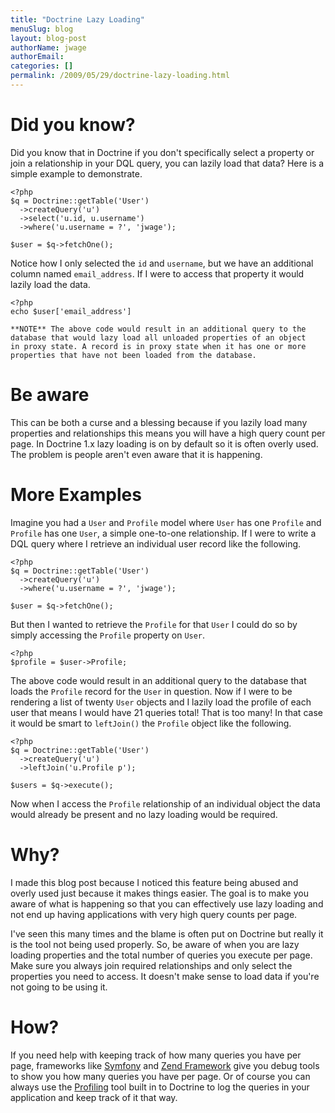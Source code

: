 ```yaml
---
title: "Doctrine Lazy Loading"
menuSlug: blog
layout: blog-post
authorName: jwage
authorEmail:
categories: []
permalink: /2009/05/29/doctrine-lazy-loading.html
---
```

Did you know?
=============

Did you know that in Doctrine if you don't specifically select a
property or join a relationship in your DQL query, you can lazily load
that data? Here is a simple example to demonstrate.

~~~~ {.sourceCode .php}
<?php
$q = Doctrine::getTable('User')
  ->createQuery('u')
  ->select('u.id, u.username')
  ->where('u.username = ?', 'jwage');

$user = $q->fetchOne();
~~~~

Notice how I only selected the `id` and `username`, but we have an
additional column named `email_address`. If I were to access that
property it would lazily load the data.

~~~~ {.sourceCode .php}
<?php
echo $user['email_address']

**NOTE** The above code would result in an additional query to the
database that would lazy load all unloaded properties of an object
in proxy state. A record is in proxy state when it has one or more
properties that have not been loaded from the database.
~~~~

Be aware
========

This can be both a curse and a blessing because if you lazily load many
properties and relationships this means you will have a high query count
per page. In Doctrine 1.x lazy loading is on by default so it is often
overly used. The problem is people aren't even aware that it is
happening.

More Examples
=============

Imagine you had a `User` and `Profile` model where `User` has one
`Profile` and `Profile` has one `User`, a simple one-to-one
relationship. If I were to write a DQL query where I retrieve an
individual user record like the following.

~~~~ {.sourceCode .php}
<?php
$q = Doctrine::getTable('User')
  ->createQuery('u')
  ->where('u.username = ?', 'jwage');

$user = $q->fetchOne();
~~~~

But then I wanted to retrieve the `Profile` for that `User` I could do
so by simply accessing the `Profile` property on `User`.

~~~~ {.sourceCode .php}
<?php
$profile = $user->Profile;
~~~~

The above code would result in an additional query to the database that
loads the `Profile` record for the `User` in question. Now if I were to
be rendering a list of twenty `User` objects and I lazily load the
profile of each user that means I would have 21 queries total! That is
too many! In that case it would be smart to `leftJoin()` the `Profile`
object like the following.

~~~~ {.sourceCode .php}
<?php
$q = Doctrine::getTable('User')
  ->createQuery('u')
  ->leftJoin('u.Profile p');

$users = $q->execute();
~~~~

Now when I access the `Profile` relationship of an individual object the
data would already be present and no lazy loading would be required.

Why?
====

I made this blog post because I noticed this feature being abused and
overly used just because it makes things easier. The goal is to make you
aware of what is happening so that you can effectively use lazy loading
and not end up having applications with very high query counts per page.

I've seen this many times and the blame is often put on Doctrine but
really it is the tool not being used properly. So, be aware of when you
are lazy loading properties and the total number of queries you execute
per page. Make sure you always join required relationships and only
select the properties you need to access. It doesn't make sense to load
data if you're not going to be using it.

How?
====

If you need help with keeping track of how many queries you have per
page, frameworks like
[Symfony](http://www.symfony-project.org/book/1_0/16-Application-Management-Tools#chapter_16_sub_web_debug_toolbar)
and [Zend Framework](http://framework.zend.com) give you debug tools to
show you how many queries you have per page. Or of course you can always
use the
[Profiling](http://www.doctrine-project.org/documentation/manual/1_1/en/component-overview:profiler)
tool built in to Doctrine to log the queries in your application and
keep track of it that way.
